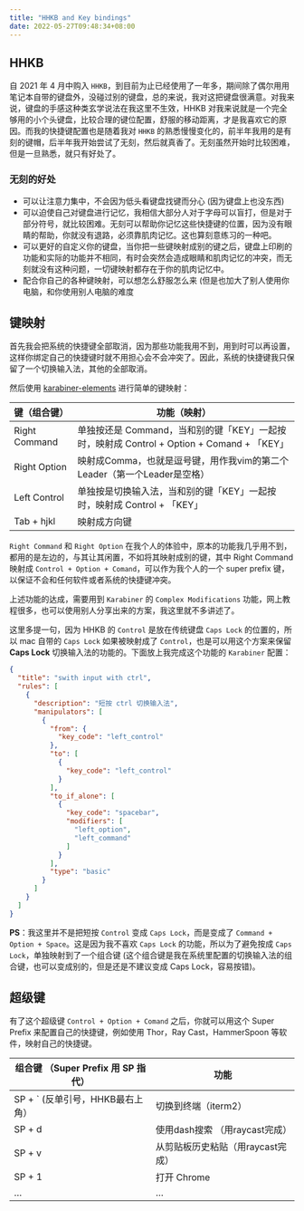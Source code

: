 ```yaml
---
title: "HHKB and Key bindings"
date: 2022-05-27T09:48:34+08:00
---
```


## HHKB

自 2021 年 4 月中购入 `HHKB`，到目前为止已经使用了一年多，期间除了偶尔用用笔记本自带的键盘外，没碰过别的键盘，总的来说，我对这把键盘很满意。对我来说，键盘的手感这种类玄学说法在我这里不生效，HHKB 对我来说就是一个完全够用的小个头键盘，比较合理的键位配置，舒服的移动距离，才是我喜欢它的原因。而我的快捷键配置也是随着我对 `HHKB` 的熟悉慢慢变化的，前半年我用的是有刻的键帽，后半年我开始尝试了无刻，然后就真香了。无刻虽然开始时比较困难，但是一旦熟悉，就只有好处了。

### 无刻的好处

+ 可以让注意力集中，不会因为低头看键盘找键而分心 (因为键盘上也没东西)
+ 可以迫使自己对键盘进行记忆，我相信大部分人对于字母可以盲打，但是对于部分符号，就比较困难。无刻可以帮助你记忆这些快捷键的位置，因为没有眼睛的帮助，你就没有退路，必须靠肌肉记忆。这也算刻意练习的一种吧。
+ 可以更好的自定义你的键盘，当你把一些键映射成别的键之后，键盘上印刷的功能和实际的功能并不相同，有时会突然会造成眼睛和肌肉记忆的冲突，而无刻就没有这种问题，一切键映射都存在于你的肌肉记忆中。
+ 配合你自己的各种键映射，可以想怎么舒服怎么来 (但是也加大了别人使用你电脑，和你使用别人电脑的难度

## 键映射

首先我会把系统的快捷键全部取消，因为那些功能我用不到，用到时可以再设置，这样你绑定自己的快捷键时就不用担心会不会冲突了。因此，系统的快捷键我只保留了一个切换输入法，其他的全部取消。

然后使用 [karabiner-elements](https://karabiner-elements.pqrs.org/) 进行简单的键映射：

| 键（组合键）  | 功能（映射）                                                 |
| ------------- | ------------------------------------------------------------ |
| Right Command | 单独按还是 Command，当和别的键「KEY」一起按时，映射成 Control + Option + Comand + 「KEY」 |
| Right Option  | 映射成Comma，也就是逗号键，用作我vim的第二个Leader（第一个Leader是空格） |
| Left Control  | 单独按是切换输入法，当和别的键「KEY」一起按时，映射成 Control  + 「KEY」 |
| Tab + hjkl    | 映射成方向键                                                 |

`Right Command` 和 `Right Option` 在我个人的体验中，原本的功能我几乎用不到，都用的是左边的，与其让其闲置，不如将其映射成别的键，其中 Right Command 映射成 `Control + Option + Comand`，可以作为我个人的一个 super prefix 键，以保证不会和任何软件或者系统的快捷键冲突。

上述功能的达成，需要用到 `Karabiner` 的 `Complex Modifications` 功能，网上教程很多，也可以使用别人分享出来的方案，我这里就不多讲述了。

这里多提一句，因为 HHKB 的 `Control` 是放在传统键盘 `Caps Lock` 的位置的，所以 mac 自带的 `Caps Lock` 如果被映射成了 `Control`，也是可以用这个方案来保留 **Caps Lock** 切换输入法的功能的。下面放上我完成这个功能的 `Karabiner` 配置：

```json
{
  "title": "swith input with ctrl",
  "rules": [
    {
      "description": "短按 ctrl 切换输入法",
      "manipulators": [
        {
          "from": {
            "key_code": "left_control"
          },
          "to": [
            {
              "key_code": "left_control"
            }
          ],
          "to_if_alone": [
            {
              "key_code": "spacebar",
              "modifiers": [
                "left_option",
                "left_command"
              ]
            }
          ],
          "type": "basic"
        }
      ]
    }
  ]
}
```

**PS**：我这里并不是把短按 `Control` 变成 `Caps Lock`，而是变成了 `Command + Option + Space`。这是因为我不喜欢 `Caps Lock` 的功能，所以为了避免按成 `Caps Lock`，单独映射到了一个组合键 (这个组合键是我在系统里配置的切换输入法的组合键，也可以变成别的，但是还是不建议变成 Caps Lock，容易按错)。

## 超级键

有了这个超级键 `Control + Option + Comand` 之后，你就可以用这个 Super Prefix 来配置自己的快捷键，例如使用 Thor，Ray Cast，HammerSpoon 等软件，映射自己的快捷键。

| 组合键 （Super Prefix 用 SP 指代） | 功能                              |
| ---------------------------------- | --------------------------------- |
| SP + ` (反单引号，HHKB最右上角）   | 切换到终端（iterm2）              |
| SP + d                             | 使用dash搜索 （用raycast完成）    |
| SP + v                             | 从剪贴板历史粘贴（用raycast完成） |
| SP + 1                             | 打开 Chrome                       |
| …                                  | …                                 |




